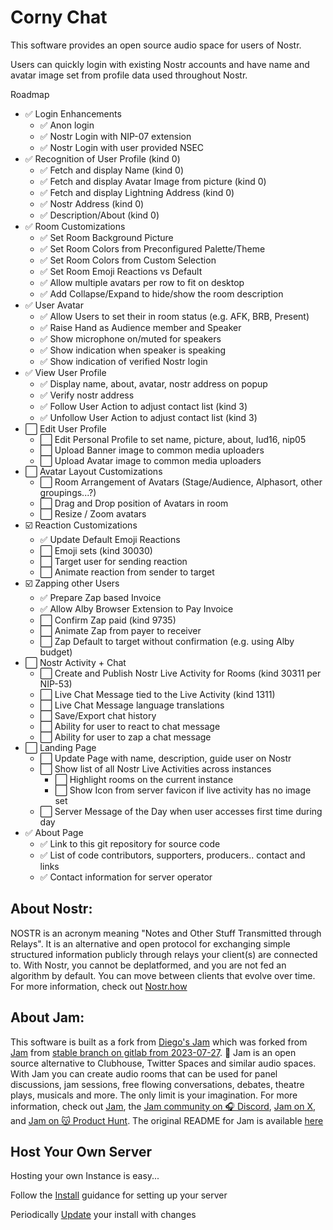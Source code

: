 # Corny Chat

This software provides an open source audio space for users of Nostr.

Users can quickly login with existing Nostr accounts and have name and avatar image set from profile data used throughout Nostr.

Roadmap

- ✅ Login Enhancements
  - ✅ Anon login
  - ✅ Nostr Login with NIP-07 extension
  - ✅ Nostr Login with user provided NSEC
- ✅ Recognition of User Profile (kind 0)
  - ✅ Fetch and display Name (kind 0)
  - ✅ Fetch and display Avatar Image from picture (kind 0)
  - ✅ Fetch and display Lightning Address (kind 0)
  - ✅ Nostr Address (kind 0)
  - ✅ Description/About (kind 0)
- ✅ Room Customizations
  - ✅ Set Room Background Picture
  - ✅ Set Room Colors from Preconfigured Palette/Theme
  - ✅ Set Room Colors from Custom Selection
  - ✅ Set Room Emoji Reactions vs Default
  - ✅ Allow multiple avatars per row to fit on desktop
  - ✅ Add Collapse/Expand to hide/show the room description
- ✅ User Avatar
  - ✅ Allow Users to set their in room status (e.g. AFK, BRB, Present)
  - ✅ Raise Hand as Audience member and Speaker
  - ✅ Show microphone on/muted for speakers
  - ✅ Show indication when speaker is speaking
  - ✅ Show indication of verified Nostr login
- ✅ View User Profile
  - ✅ Display name, about, avatar, nostr address on popup
  - ✅ Verify nostr address
  - ✅ Follow User Action to adjust contact list (kind 3)
  - ✅ Unfollow User Action to adjust contact list (kind 3)
- ⬜ Edit User Profile
  - ⬜ Edit Personal Profile to set name, picture, about, lud16, nip05
  - ⬜ Upload Banner image to common media uploaders
  - ⬜ Upload Avatar image to common media uploaders
- ⬜ Avatar Layout Customizations
  - ⬜ Room Arrangement of Avatars (Stage/Audience, Alphasort, other groupings...?)
  - ⬜ Drag and Drop position of Avatars in room
  - ⬜ Resize / Zoom avatars
- ☑️ Reaction Customizations
  - ✅ Update Default Emoji Reactions
  - ⬜ Emoji sets (kind 30030)
  - ⬜ Target user for sending reaction
  - ⬜ Animate reaction from sender to target
- ☑️ Zapping other Users
  - ✅ Prepare Zap based Invoice
  - ✅ Allow Alby Browser Extension to Pay Invoice
  - ⬜ Confirm Zap paid (kind 9735)
  - ⬜ Animate Zap from payer to receiver
  - ⬜ Zap Default to target without confirmation (e.g. using Alby budget)
- ⬜ Nostr Activity + Chat
  - ⬜ Create and Publish Nostr Live Activity for Rooms (kind 30311 per NIP-53)
  - ⬜ Live Chat Message tied to the Live Activity (kind 1311)
  - ⬜ Live Chat Message language translations
  - ⬜ Save/Export chat history
  - ⬜ Ability for user to react to chat message
  - ⬜ Ability for user to zap a chat message
- ⬜ Landing Page
  - ⬜ Update Page with name, description, guide user on Nostr
  - ⬜ Show list of all Nostr Live Activities across instances
    - ⬜ Highlight rooms on the current instance
    - ⬜ Show Icon from server favicon if live activity has no image set
  - ⬜ Server Message of the Day when user accesses first time during day
- ✅ About Page
  - ✅ Link to this git repository for source code
  - ✅ List of code contributors, supporters, producers.. contact and links
  - ✅ Contact information for server operator

## About Nostr:

NOSTR is an acronym meaning "Notes and Other Stuff Transmitted through Relays". It is an alternative and open protocol for exchanging simple structured information publicly through relays your client(s) are connected to.  With Nostr, you cannot be deplatformed, and you are not fed an algorithm by default.  You can move between clients that evolve over time. For more information, check out [Nostr.how](https://nostr.how/en/what-is-nostr)

## About Jam:

This software is built as a fork from [Diego's Jam](https://github.com/diamsa/jam) which was forked from [Jam](https://gitlab.com/jam-systems/jam.git) from [stable branch on gitlab from 2023-07-27](https://gitlab.com/jam-systems/jam/-/commit/578afaf1d34c0422c153b68f5e8eb09610872bb6). 🍓 Jam is an open source alternative to Clubhouse, Twitter Spaces and similar audio spaces. With Jam you can create audio rooms that can be used for panel discussions, jam sessions, free flowing conversations, debates, theatre plays, musicals and more. The only limit is your imagination. For more information, check out [Jam](https://gitlab.com/jam-systems/jam.git), the [Jam community on 🎧 Discord](https://discord.gg/BfakmCuXSX), [Jam on X](https://twitter.com/jam_systems), and [Jam on 😽 Product Hunt](https://www.producthunt.com/posts/jam-d17ff3cc-556c-4c17-8140-5211cb1cd81f). The original README for Jam is available [here](JAM-README.md)

## Host Your Own Server

Hosting your own Instance is easy...

Follow the [Install](INSTALL.md) guidance for setting up your server

Periodically [Update](UPDATE.md) your install with changes



